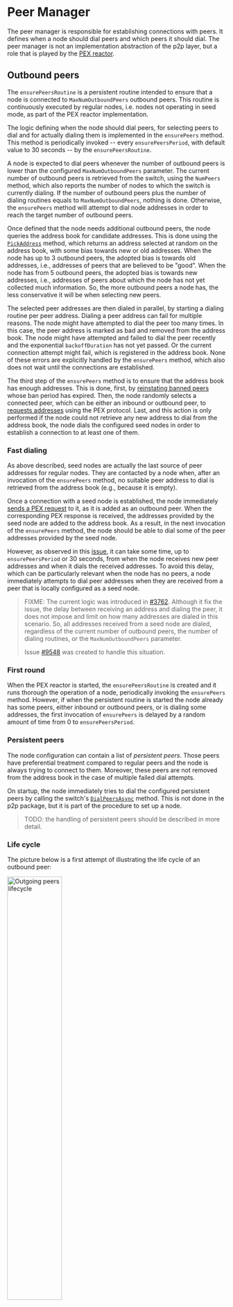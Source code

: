 # Peer Manager

The peer manager is responsible for establishing connections with peers.
It defines when a node should dial peers and which peers it should dial.
The peer manager is not an implementation abstraction of the p2p layer,
but a role that is played by the [PEX reactor](./pex.md).

## Outbound peers

The `ensurePeersRoutine` is a persistent routine intended to ensure that a node
is connected to `MaxNumOutboundPeers` outbound peers.
This routine is continuously executed by regular nodes, i.e. nodes not
operating in seed mode, as part of the PEX reactor implementation.

The logic defining when the node should dial peers, for selecting peers to dial
and for actually dialing them is implemented in the `ensurePeers` method.
This method is periodically invoked -- every `ensurePeersPeriod`, with default
value to 30 seconds -- by the `ensurePeersRoutine`.

A node is expected to dial peers whenever the number of outbound peers is lower
than the configured `MaxNumOutboundPeers` parameter.
The current number of outbound peers is retrieved from the switch, using the
`NumPeers` method, which also reports the number of nodes to which the switch
is currently dialing.
If the number of outbound peers plus the number of dialing routines equals to
`MaxNumOutboundPeers`, nothing is done.
Otherwise, the `ensurePeers` method will attempt to dial node addresses in
order to reach the target number of outbound peers.

Once defined that the node needs additional outbound peers, the node queries
the address book for candidate addresses.
This is done using the [`PickAddress`](./addressbook.md#pick-address) method,
which returns an address selected at random on the address book, with some bias
towards new or old addresses.
When the node has up to 3 outbound peers, the adopted bias is towards old
addresses, i.e., addresses of peers that are believed to be "good".
When the node has from 5 outbound peers, the adopted bias is towards new
addresses, i.e., addresses of peers about which the node has not yet collected
much information.
So, the more outbound peers a node has, the less conservative it will be when
selecting new peers.

The selected peer addresses are then dialed in parallel, by starting a dialing
routine per peer address.
Dialing a peer address can fail for multiple reasons.
The node might have attempted to dial the peer too many times.
In this case, the peer address is marked as bad and removed from the address book.
The node might have attempted and failed to dial the peer recently
and the exponential `backoffDuration` has not yet passed.
Or the current connection attempt might fail, which is registered in the address book.
None of these errors are explicitly handled by the `ensurePeers` method, which
also does not wait until the connections are established.

The third step of the `ensurePeers` method is to ensure that the address book
has enough addresses.
This is done, first, by [reinstating banned peers](./addressbook.md#Reinstating-addresses)
whose ban period has expired.
Then, the node randomly selects a connected peer, which can be either an
inbound or outbound peer, to [requests addresses](./pex-protocol.md#Requesting-Addresses)
using the PEX protocol.
Last, and this action is only performed if the node could not retrieve any new
address to dial from the address book, the node dials the configured seed nodes
in order to establish a connection to at least one of them.

### Fast dialing

As above described, seed nodes are actually the last source of peer addresses
for regular nodes.
They are contacted by a node when, after an invocation of the `ensurePeers`
method, no suitable peer address to dial is retrieved from the address book
(e.g., because it is empty).

Once a connection with a seed node is established, the node immediately
[sends a PEX request](./pex-protocol.md#Requesting-Addresses) to it, as it is
added as an outbound peer.
When the corresponding PEX response is received, the addresses provided by the
seed node are added to the address book.
As a result, in the next invocation of the `ensurePeers` method, the node
should be able to dial some of the peer addresses provided by the seed node.

However, as observed in this [issue](https://github.com/tendermint/tendermint/issues/2093),
it can take some time, up to `ensurePeersPeriod` or 30 seconds, from when the
node receives new peer addresses and when it dials the received addresses.
To avoid this delay, which can be particularly relevant when the node has no
peers, a node immediately attempts to dial peer addresses when they are
received from a peer that is locally configured as a seed node.

> FIXME: The current logic was introduced in [#3762](https://github.com/tendermint/tendermint/pull/3762).
> Although it fix the issue, the delay between receiving an address and dialing
> the peer, it does not impose and limit on how many addresses are dialed in this
> scenario.
> So, all addresses received from a seed node are dialed, regardless of the
> current number of outbound peers, the number of dialing routines, or the
> `MaxNumOutboundPeers` parameter.
>
> Issue [#9548](https://github.com/tendermint/tendermint/issues/9548) was
> created to handle this situation.

### First round

When the PEX reactor is started, the `ensurePeersRoutine` is created and it
runs thorough the operation of a node, periodically invoking the `ensurePeers`
method.
However, if when the persistent routine is started the node already has some
peers, either inbound or outbound peers, or is dialing some addresses, the
first invocation of `ensurePeers` is delayed by a random amount of time from 0
to `ensurePeersPeriod`.

### Persistent peers

The node configuration can contain a list of *persistent peers*.
Those peers have preferential treatment compared to regular peers and the node
is always trying to connect to them.
Moreover, these peers are not removed from the address book in the case of
multiple failed dial attempts.

On startup, the node immediately tries to dial the configured persistent peers
by calling the switch's [`DialPeersAsync`](./switch.md#manual-operation) method.
This is not done in the p2p package, but it is part of the procedure to set up a node.

> TODO: the handling of persistent peers should be described in more detail.

### Life cycle

The picture below is a first attempt of illustrating the life cycle of an outbound peer:

<img src="img/p2p_state.png" width="50%" title="Outgoing peers lifecycle">

A peer can be in the following states:

- Candidate peers: peer addresses stored in the address book, that can be
  retrieved via the [`PickAddress`](./addressbook.md#pick-address) method
- [Dialing](switch.md#dialing-peers): peer addresses that are currently being
  dialed. This state exists to ensure that a single dialing routine exist per peer.
- [Reconnecting](switch.md#reconnect-to-peer): persistent peers to which a node
  is currently reconnecting, as a previous connection attempt has failed.
- Connected peers: peers that a node has successfully dialed, added as outbound peers.
- [Bad peers](addressbook.md#bad-peers): peers marked as bad in the address
  book due to exhibited [misbehavior](pex-protocol.md#misbehavior).
  Peers can be reinstated after being marked as bad.

## Pending of documentation

The `dialSeeds` method of the PEX reactor.

The `dialPeer` method of the PEX reactor.
This includes `dialAttemptsInfo`, `maxBackoffDurationForPeer` methods.
